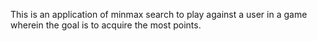 This is an application of minmax search to play against a user in a game wherein the goal is to acquire the most points.
